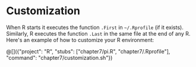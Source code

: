 # Customization

When R starts it executes the function `.First` in `~/.Rprofile` (if it exists).
Similarly, R executes the function `.Last` in the same file at the end of any R.
Here's an example of how to customize your R environment:

@[]({"project": "R", "stubs": ["chapter7/pi.R", "chapter7/.Rprofile"], "command": "chapter7/customization.sh"})
